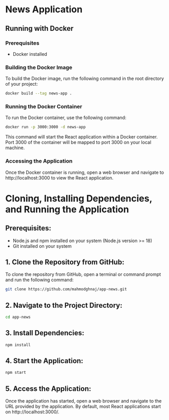 # News Application

## Running with Docker

### Prerequisites

- Docker installed

### Building the Docker Image

To build the Docker image, run the following command in the root directory of your project:

```bash
docker build --tag news-app .
```

### Running the Docker Container

To run the Docker container, use the following command:

```bash
docker run -p 3000:3000 -d news-app
```

This command will start the React application within a Docker container. Port 3000 of the container will be mapped to port 3000 on your local machine.

### Accessing the Application

Once the Docker container is running, open a web browser and navigate to http://localhost:3000 to view the React application.

# Cloning, Installing Dependencies, and Running the Application

## Prerequisites:

- Node.js and npm installed on your system (Node.js version >= 18)
- Git installed on your system

## 1. Clone the Repository from GitHub:

To clone the repository from GitHub, open a terminal or command prompt and run the following command:

```sh
git clone https://github.com/mahmodghnaj/app-news.git
```

## 2. Navigate to the Project Directory:

```sh
cd app-news
```

## 3. Install Dependencies:

```sh
npm install
```

## 4. Start the Application:

```sh
npm start
```

## 5. Access the Application:

Once the application has started, open a web browser and navigate to the URL provided by the application. By default, most React applications start on http://localhost:3000/.
